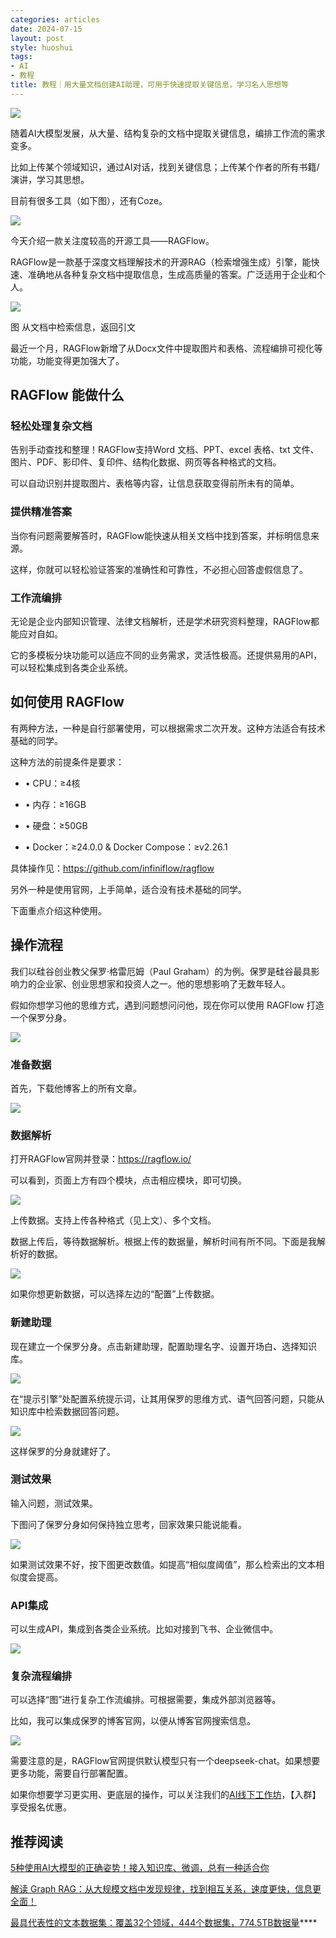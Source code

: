 ```yaml
---
categories: articles
date: 2024-07-15
layout: post
style: huoshui
tags:
- AI
- 教程
title: 教程｜用大量文档创建AI助理，可用于快速提取关键信息，学习名人思想等
---
```


![](/assets/images/9ecf21218b2149ef84b26a20588fcb07.png)  

随着AI大模型发展，从大量、结构复杂的文档中提取关键信息，编排工作流的需求变多。

比如上传某个领域知识，通过AI对话，找到关键信息；上传某个作者的所有书籍/演讲，学习其思想。

目前有很多工具（如下图），还有Coze。

![](/assets/images/af6e0a8231354c55a6026baa7982967f.png)

今天介绍一款关注度较高的开源工具——RAGFlow。

RAGFlow是一款基于深度文档理解技术的开源RAG（检索增强生成）引擎，能快速、准确地从各种复杂文档中提取信息，生成高质量的答案。广泛适用于企业和个人。

![](/assets/images/21b1ced2212c46cd8af9fae42bb00e43.png)

图 从文档中检索信息，返回引文

最近一个月，RAGFlow新增了从Docx文件中提取图片和表格、流程编排可视化等功能，功能变得更加强大了。

## RAGFlow 能做什么

### 轻松处理复杂文档

告别手动查找和整理！RAGFlow支持Word 文档、PPT、excel 表格、txt
文件、图片、PDF、影印件、复印件、结构化数据、网页等各种格式的文档。

可以自动识别并提取图片、表格等内容，让信息获取变得前所未有的简单。

### 提供精准答案

当你有问题需要解答时，RAGFlow能快速从相关文档中找到答案，并标明信息来源。

这样，你就可以轻松验证答案的准确性和可靠性，不必担心回答虚假信息了。

### 工作流编排

无论是企业内部知识管理、法律文档解析，还是学术研究资料整理，RAGFlow都能应对自如。

它的多模板分块功能可以适应不同的业务需求，灵活性极高。还提供易用的API，可以轻松集成到各类企业系统。

## 如何使用 RAGFlow

有两种方法，一种是自行部署使用，可以根据需求二次开发。这种方法适合有技术基础的同学。

这种方法的前提条件是要求：

  * • CPU：≥4核

  * • 内存：≥16GB

  * • 硬盘：≥50GB

  * • Docker：≥24.0.0 & Docker Compose：≥v2.26.1

具体操作见：https://github.com/infiniflow/ragflow

另外一种是使用官网，上手简单，适合没有技术基础的同学。

下面重点介绍这种使用。

## 操作流程

我们以硅谷创业教父保罗·格雷厄姆（Paul Graham）的为例。保罗是硅谷最具影响力的企业家、创业思想家和投资人之一。他的思想影响了无数年轻人。

假如你想学习他的思维方式，遇到问题想问问他，现在你可以使用 RAGFlow 打造一个保罗分身。

![](/assets/images/203769cdb949430fbac03da8c4c888be.png)

### 准备数据

首先，下载他博客上的所有文章。

![](/assets/images/188e171922f94ea6b29fc0b5e87c31e2.png)

### 数据解析

打开RAGFlow官网并登录：https://ragflow.io/

可以看到，页面上方有四个模块，点击相应模块，即可切换。

![](/assets/images/1386118094dc44cb90eaca9fa0ce47ca.png)

上传数据。支持上传各种格式（见上文）、多个文档。

数据上传后，等待数据解析。根据上传的数据量，解析时间有所不同。下面是我解析好的数据。

![](/assets/images/bf653698a6bd46cc88533a979bc9776d.png)

如果你想更新数据，可以选择左边的“配置”上传数据。

### 新建助理

现在建立一个保罗分身。点击新建助理，配置助理名字、设置开场白、选择知识库。

![](/assets/images/8085db6d276e4cb7b6bc1a2855488b7e.png)

在“提示引擎”处配置系统提示词，让其用保罗的思维方式、语气回答问题，只能从知识库中检索数据回答问题。

![](/assets/images/f9997dc2ccd54c87a20d09054c3a44f8.png)

这样保罗的分身就建好了。

### 测试效果

输入问题，测试效果。

下图问了保罗分身如何保持独立思考，回家效果只能说能看。

![](/assets/images/20e3fa722dcb4085a5a21899af2bb6ec.png)

如果测试效果不好，按下图更改数值。如提高“相似度阈值”，那么检索出的文本相似度会提高。

### API集成

可以生成API，集成到各类企业系统。比如对接到飞书、企业微信中。

![](/assets/images/f7372aa29c794d2389ed8a6d6036975a.png)

### 复杂流程编排

可以选择“图”进行复杂工作流编排。可根据需要，集成外部浏览器等。

比如，我可以集成保罗的博客官网，以便从博客官网搜索信息。

![](/assets/images/165c61a135154234a38c5c248a07c37a.png)

  

需要注意的是，RAGFlow官网提供默认模型只有一个deepseek-chat。如果想要更多功能，需要自行部署配置。

如果你想要学习更实用、更底层的操作，可以关注我们的[AI线下工作坊](http://mp.weixin.qq.com/s?__biz=Mzk0OTY0NzM1Ng==&mid=2247484956&idx=1&sn=da84741808848eafafb9d4d97f47641e&chksm=c354648ff423ed992bb4995172650da7186a7e04f6f7d5442faa28911f15d0f001df2ece8d9a&scene=21#wechat_redirect)，【入群】享受报名优惠。  

  



  

## 推荐阅读

[5种](http://mp.weixin.qq.com/s?__biz=Mzk0OTY0NzM1Ng==&mid=2247486313&idx=1&sn=d08f61ed0c59596515a257a5ed5bcf2b&chksm=c35469faf423e0ec2e6f328ae5209ff5a7047455fadf3166de9bdf6e563babe6663b03ca6b4c&scene=21#wechat_redirect)[使用AI大模型的正确姿势！接入知识库、微调，总有一种适合你](http://mp.weixin.qq.com/s?__biz=Mzk0OTY0NzM1Ng==&mid=2247486313&idx=1&sn=d08f61ed0c59596515a257a5ed5bcf2b&chksm=c35469faf423e0ec2e6f328ae5209ff5a7047455fadf3166de9bdf6e563babe6663b03ca6b4c&scene=21#wechat_redirect)

[解读 Graph RAG：从大规模文档中发现规律，找到相互关系，速度更快，信息更全面！](http://mp.weixin.qq.com/s?__biz=Mzk0OTY0NzM1Ng==&mid=2247486198&idx=1&sn=fe870f73635f7e97d576fb81c20befe2&chksm=c3546865f423e173293ec3697258a848a7dff22690a4b9cad0a91abdce7745760d98c5b16281&scene=21#wechat_redirect)  

[最具代表性的文本数据集：覆盖32个领域，444个数据集，774.5TB数据量](http://mp.weixin.qq.com/s?__biz=Mzk0OTY0NzM1Ng==&mid=2247486148&idx=1&sn=6cf9d475da4efa7521cb08f2835b8ad8&chksm=c3546857f423e141806236ba0a96fdc5e5bd16c5ca735361a9f50dbffec57fbdc4a521f7c1b4&scene=21#wechat_redirect)****
